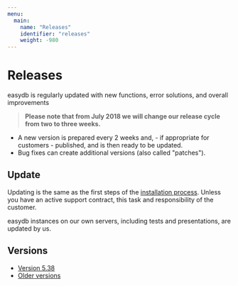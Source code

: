 ```yaml
---
menu:
  main:
    name: "Releases"
    identifier: "releases"
    weight: -980
---
```

# Releases

easydb is regularly updated with new functions, error solutions, and overall improvements

> **Please note that from July 2018 we will change our release cycle from two to three weeks.**

* A new version is prepared every 2 weeks and, - if appropriate for customers - published, and is then ready to be updated.
* Bug fixes can create additional versions (also called "patches").

## Update

Updating is the same as the first steps of the [installation process](../sysadmin/installation). Unless you have an active support contract, this task and responsibility of the customer.

easydb instances on our own servers, including tests and presentations, are updated by us.


## Versions

- [Version 5.38](5.38/)
- [Older versions](older/)




